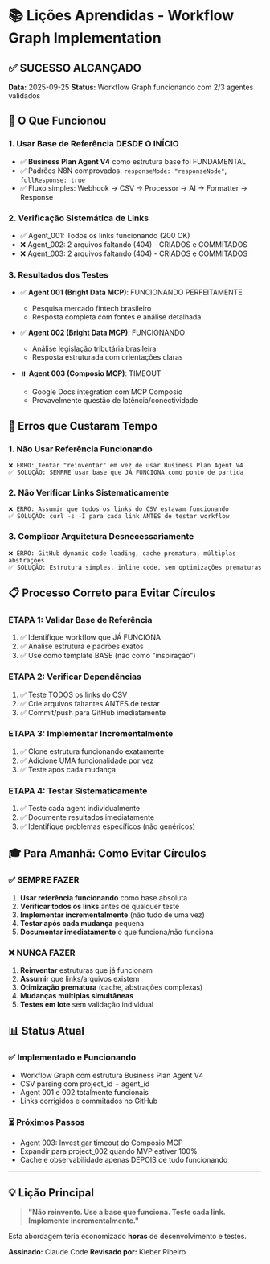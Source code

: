 # 📚 Lições Aprendidas - Workflow Graph Implementation

## ✅ **SUCESSO ALCANÇADO**

**Data:** 2025-09-25
**Status:** Workflow Graph funcionando com 2/3 agentes validados

## 🎯 **O Que Funcionou**

### 1. Usar Base de Referência DESDE O INÍCIO
- ✅ **Business Plan Agent V4** como estrutura base foi FUNDAMENTAL
- ✅ Padrões N8N comprovados: `responseMode: "responseNode"`, `fullResponse: true`
- ✅ Fluxo simples: Webhook → CSV → Processor → AI → Formatter → Response

### 2. Verificação Sistemática de Links
- ✅ Agent_001: Todos os links funcionando (200 OK)
- ❌ Agent_002: 2 arquivos faltando (404) - CRIADOS e COMMITADOS
- ❌ Agent_003: 2 arquivos faltando (404) - CRIADOS e COMMITADOS

### 3. Resultados dos Testes
- ✅ **Agent 001 (Bright Data MCP)**: FUNCIONANDO PERFEITAMENTE
  - Pesquisa mercado fintech brasileiro
  - Resposta completa com fontes e análise detalhada

- ✅ **Agent 002 (Bright Data MCP)**: FUNCIONANDO
  - Análise legislação tributária brasileira
  - Resposta estruturada com orientações claras

- ⏸️ **Agent 003 (Composio MCP)**: TIMEOUT
  - Google Docs integration com MCP Composio
  - Provavelmente questão de latência/conectividade

## 🚫 **Erros que Custaram Tempo**

### 1. **Não Usar Referência Funcionando**
```text
❌ ERRO: Tentar "reinventar" em vez de usar Business Plan Agent V4
✅ SOLUÇÃO: SEMPRE usar base que JÁ FUNCIONA como ponto de partida
```

### 2. **Não Verificar Links Sistematicamente**
```text
❌ ERRO: Assumir que todos os links do CSV estavam funcionando
✅ SOLUÇÃO: curl -s -I para cada link ANTES de testar workflow
```

### 3. **Complicar Arquitetura Desnecessariamente**
```text
❌ ERRO: GitHub dynamic code loading, cache prematura, múltiplas abstrações
✅ SOLUÇÃO: Estrutura simples, inline code, sem optimizações prematuras
```

## 📋 **Processo Correto para Evitar Círculos**

### ETAPA 1: Validar Base de Referência
1. ✅ Identifique workflow que JÁ FUNCIONA
2. ✅ Analise estrutura e padrões exatos
3. ✅ Use como template BASE (não como "inspiração")

### ETAPA 2: Verificar Dependências
1. ✅ Teste TODOS os links do CSV
2. ✅ Crie arquivos faltantes ANTES de testar
3. ✅ Commit/push para GitHub imediatamente

### ETAPA 3: Implementar Incrementalmente
1. ✅ Clone estrutura funcionando exatamente
2. ✅ Adicione UMA funcionalidade por vez
3. ✅ Teste após cada mudança

### ETAPA 4: Testar Sistematicamente
1. ✅ Teste cada agent individualmente
2. ✅ Documente resultados imediatamente
3. ✅ Identifique problemas específicos (não genéricos)

## 🎓 **Para Amanhã: Como Evitar Círculos**

### ✅ **SEMPRE FAZER**
1. **Usar referência funcionando** como base absoluta
2. **Verificar todos os links** antes de qualquer teste
3. **Implementar incrementalmente** (não tudo de uma vez)
4. **Testar após cada mudança** pequena
5. **Documentar imediatamente** o que funciona/não funciona

### ❌ **NUNCA FAZER**
1. **Reinventar** estruturas que já funcionam
2. **Assumir** que links/arquivos existem
3. **Otimização prematura** (cache, abstrações complexas)
4. **Mudanças múltiplas simultâneas**
5. **Testes em lote** sem validação individual

## 📊 **Status Atual**

### ✅ **Implementado e Funcionando**
- Workflow Graph com estrutura Business Plan Agent V4
- CSV parsing com project_id + agent_id
- Agent 001 e 002 totalmente funcionais
- Links corrigidos e commitados no GitHub

### ⏳ **Próximos Passos**
- Agent 003: Investigar timeout do Composio MCP
- Expandir para project_002 quando MVP estiver 100%
- Cache e observabilidade apenas DEPOIS de tudo funcionando

---

## 💡 **Lição Principal**

> **"Não reinvente. Use a base que funciona. Teste cada link. Implemente incrementalmente."**

Esta abordagem teria economizado **horas** de desenvolvimento e testes.

**Assinado:** Claude Code
**Revisado por:** Kleber Ribeiro
